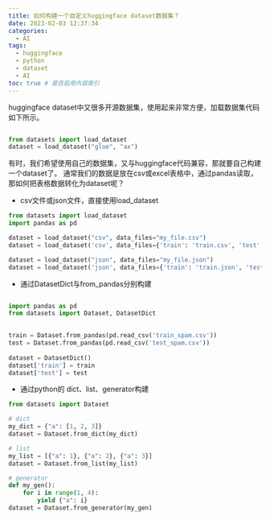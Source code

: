 ```yaml
---
title: 如何构建一个自定义huggingface dataset数据集？
date: 2023-02-03 12:37:34
categories:
  - AI
tags:
  - huggingface
  - python
  - dataset
  - AI
toc: true # 是否启用内容索引
---
```


huggingface dataset中又很多开源数据集，使用起来非常方便，加载数据集代码如下所示。

```python

from datasets import load_dataset
dataset = load_dataset("glue", "ax")

```

有时，我们希望使用自己的数据集，又与huggingface代码兼容，那就要自己构建一个dataset了。
通常我们的数据是放在csv或excel表格中，通过pandas读取，那如何把表格数据转化为dataset呢？

- csv文件或json文件，直接使用load_dataset

```python
from datasets import load_dataset
import pandas as pd

dataset = load_dataset("csv", data_files="my_file.csv")
dataset = load_dataset('csv', data_files={'train': 'train.csv', 'test': 'test.csv'})

dataset = load_dataset("json", data_files="my_file.json")
dataset = load_dataset('json', data_files={'train': 'train.json', 'test': 'test.json'})

```

- 通过DatasetDict与from_pandas分别构建
  
```python

import pandas as pd
from datasets import Dataset, DatasetDict
 

train = Dataset.from_pandas(pd.read_csv('train_spam.csv'))
test = Dataset.from_pandas(pd.read_csv('test_spam.csv'))
 
dataset = DatasetDict()
dataset['train'] = train
dataset['test'] = test

```

- 通过python的 dict、list、generator构建

```python
from datasets import Dataset

# dict
my_dict = {"a": [1, 2, 3]}
dataset = Dataset.from_dict(my_dict)

# list
my_list = [{"a": 1}, {"a": 2}, {"a": 3}]
dataset = Dataset.from_list(my_list)

# generator
def my_gen():
    for i in range(1, 4):
        yield {"a": i}
dataset = Dataset.from_generator(my_gen)
```
